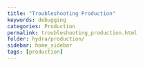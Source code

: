 ```yaml
---
title: "Troubleshooting Production"
keywords: debugging
categories: Production
permalink: troubleshooting_production.html
folder: hydra/production/
sidebar: home_sidebar
tags: [production]
---
```

